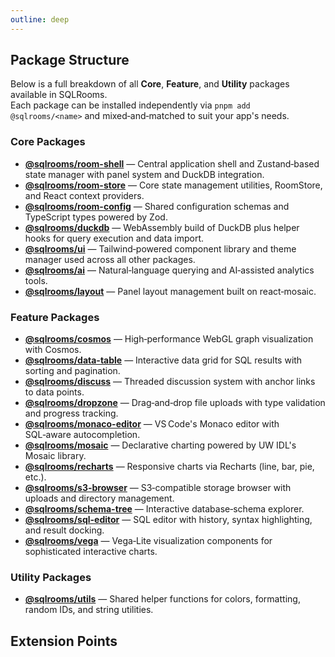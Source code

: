 ```yaml
---
outline: deep
---
```


## Package Structure

Below is a full breakdown of all **Core**, **Feature**, and **Utility** packages available in SQLRooms.  
Each package can be installed independently via `pnpm add @sqlrooms/<name>` and mixed‑and‑matched to suit your app's needs.

### Core Packages

- **[@sqlrooms/room-shell](/api/room-shell/)** — Central application shell and Zustand‑based state manager with panel system and DuckDB integration.
- **[@sqlrooms/room-store](/api/core/)** — Core state management utilities, RoomStore, and React context providers.
- **[@sqlrooms/room-config](/api/room-config/)** — Shared configuration schemas and TypeScript types powered by Zod.
- **[@sqlrooms/duckdb](/api/duckdb/)** — WebAssembly build of DuckDB plus helper hooks for query execution and data import.
- **[@sqlrooms/ui](/api/ui/)** — Tailwind‑powered component library and theme manager used across all other packages.
- **[@sqlrooms/ai](/api/ai/)** — Natural‑language querying and AI‑assisted analytics tools.
- **[@sqlrooms/layout](/api/layout/)** — Panel layout management built on react‑mosaic.

### Feature Packages

- **[@sqlrooms/cosmos](/api/cosmos/)** — High‑performance WebGL graph visualization with Cosmos.
- **[@sqlrooms/data-table](/api/data-table/)** — Interactive data grid for SQL results with sorting and pagination.
- **[@sqlrooms/discuss](/api/discuss/)** — Threaded discussion system with anchor links to data points.
- **[@sqlrooms/dropzone](/api/dropzone/)** — Drag‑and‑drop file uploads with type validation and progress tracking.
- **[@sqlrooms/monaco-editor](/api/monaco-editor/)** — VS Code's Monaco editor with SQL‑aware autocompletion.
- **[@sqlrooms/mosaic](/api/mosaic/)** — Declarative charting powered by UW IDL's Mosaic library.
- **[@sqlrooms/recharts](/api/recharts/)** — Responsive charts via Recharts (line, bar, pie, etc.).
- **[@sqlrooms/s3-browser](/api/s3-browser/)** — S3‑compatible storage browser with uploads and directory management.
- **[@sqlrooms/schema-tree](/api/schema-tree/)** — Interactive database‑schema explorer.
- **[@sqlrooms/sql-editor](/api/sql-editor/)** — SQL editor with history, syntax highlighting, and result docking.
- **[@sqlrooms/vega](/api/vega/)** — Vega‑Lite visualization components for sophisticated interactive charts.

### Utility Packages

- **[@sqlrooms/utils](/api/utils/)** — Shared helper functions for colors, formatting, random IDs, and string utilities.

## Extension Points
